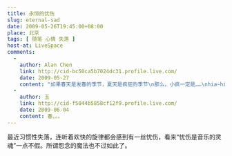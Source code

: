 ```yaml
---
title: 永恒的忧伤
slug: eternal-sad
date: 2009-05-26T19:45:00+08:00
place: 北京
tags: [ 随笔 心情 失落 ]
host-at: LiveSpace
comments:
  -
    author: Alan Chen 
    link: http://cid-bc50ca5b7024dc31.profile.live.com/
    date: 2009-05-27
    content: "如果春天是发春的季节，夏天是疯狂的季节\n那么，小疯一定是……\nhia~hia~hia~"
  -
    author: 玉
    link: http://cid-f5044b5858cf12f9.profile.live.com/
    date: 2009-06-04
    content: 春。。。
---
```

最近习惯性失落，连听着欢快的旋律都会感到有一丝忧伤，看来“忧伤是音乐的灵魂”一点不假。所谓怨念的魔法也不过如此了。
